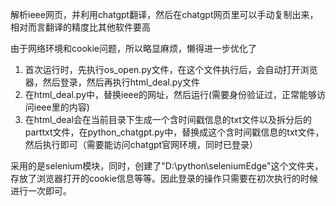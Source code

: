 解析ieee网页，并利用chatgpt翻译，然后在chatgpt网页里可以手动复制出来，相对而言翻译的精度比其他软件要高

由于网络环境和cookie问题，所以略显麻烦，懒得进一步优化了
1. 首次运行时，先执行os_open.py文件，在这个文件执行后，会自动打开浏览器，然后登录，然后再执行html_deal.py文件
2. 在html_deal.py中，替换ieee的网址，然后运行(需要身份验证过，正常能够访问ieee里的内容)
3. 在html_deal会在当前目录下生成一个含时间戳信息的txt文件以及拆分后的parttxt文件，在python_chatgpt.py中，替换成这个含时间戳信息的txt文件，然后执行即可（需要能访问chatgpt官网环境，同时已登录）

采用的是selenium模块，同时，创建了"D:\\python\\seleniumEdge\"这个文件夹，存放了浏览器打开的cookie信息等等。因此登录的操作只需要在初次执行的时候进行一次即可。
